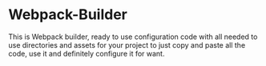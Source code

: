 # Webpack-Builder
This is Webpack builder, ready to use configuration code with all needed to use directories and assets for your project to just copy and paste all the code, use it and definitely configure it for want.
